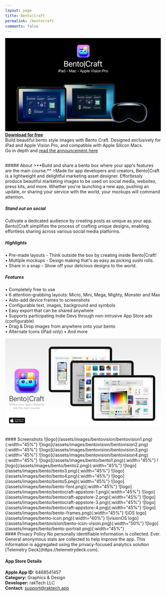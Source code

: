 ```yaml
---
layout: page
title: Bento|Craft
permalink: /bentocraft
comments: false
---
```


![Bento Trifecta](/assets/images/bento-trifecta.png)  
[**Download for free**](https://apple.co/45Brl06)  
Build beautiful bento style images with Bento Craft. Designed exclusively for iPad and Apple Vision Pro, and compatible with Apple Silicon Macs.  
Go in depth and [read the announcement here](https://thatvirtualboy.com/introducing-bento-craft/)

<br>
##### About
>**Build and share a bento box where your app's features are the main course.**  
>Made for app developers and creators, Bento|Craft is a lightweight and delightful marketing asset designer. Effortlessly produce beautiful marketing images to be used on social media, websites, press kits, and more. Whether you're launching a new app, pushing an update, or sharing your service with the world, your mockups will command attention.   

##### Stand out on social
Cultivate a dedicated audience by creating posts as unique as your app. Bento|Craft simplifies the process of crafting unique designs, enabling effortless sharing across various social media platforms.

##### Highlights

• Pre-made layouts - Think outside the box by creating inside Bento|Craft!  
• Multiple mockups - Design making that's as easy as picking sushi rolls.  
• Share in a snap - Show off your delicious designs to the world.   
 
##### Features   
• Completely free to use  
• 6 attention-grabbing layouts: Micro, Mini, Mega, Mighty, Monster and Max  
• Auto-add device frames to screenshots  
• Configurable text, images, background and symbols  
• Easy export that can be shared anywhere  
• Supports participating Indie Devs through non-intrusive App Store ads (configurable)  
• Drag & Drop images from anywhere onto your bento  
• Alternate Icons  (iPad only)
• And more  

[![logo](/assets/images/bento/bentocraft-promo1.png)](https://apps.apple.com/us/app/bento-craft/id6468541457)

<br>
#### Screenshots
![logo](/assets/images/bentovision/bentovision1.png){:width="45%"} 
![logo](/assets/images/bentovision/bentovision2.png){:width="45%"} 
![logo](/assets/images/bentovision/bentovision3.png){:width="45%"} 
![logo](/assets/images/bentovision/bentovision4.png){:width="45%"} 
![logo](/assets/images/bento/bento1.png){:width="45%"} 
![logo](/assets/images/bento/bento2.png){:width="45%"} 
![logo](/assets/images/bento/bento3.png){:width="45%"} 
![logo](/assets/images/bento/bento4.png){:width="45%"} 
![logo](/assets/images/bento/bento5.png){:width="45%"} 
![logo](/assets/images/bento/bento-font.png){:width="45%"}  
![logo](/assets/images/bento/bentocraft-appstore-1.png){:width="45%"} 
![logo](/assets/images/bento/bentocraft-appstore-2.png){:width="45%"} 
![logo](/assets/images/bento/bentocraft-appstore-3.png){:width="45%"} 
![logo](/assets/images/bento/bentocraft-appstore-4.png){:width="45%"} 
![logo](/assets/images/bento/bento-frames.png){:width="45%"}
![iOS logo](/assets/images/bento-icon.png){:width="40%"} 
![visionOS logo](/assets/images/bentovision/bento-icon-vision.png){:width="50%"} 
![logo](/assets/images/bento/bento-portrait.png){:width="45%"}

<br>
#### Privacy Policy
No personally identifiable information is collected. Ever. General anonymous stats are collected to help improve the app. This information is aggregated using the privacy-focused analytics solution [Telemetry Deck](https://telemetrydeck.com).  
<br>

#### App Store Details
**Apple App ID:** 6468541457  
**Category:** Graphics & Design  
**Developer:** rakTech LLC  
**Contact:** support@raktech.app  